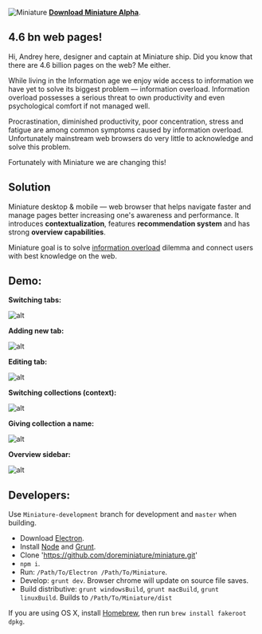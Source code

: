 ![Miniature](https://i.imgur.com/AM7V5kL.png)
**[Download Miniature Alpha](github.com/doreminiature/miniature/releases/tag/v0.1-alpha)**.

4.6 bn web pages!
------
Hi, Andrey here, designer and captain at Miniature ship.
Did you know that there are 4.6 billion pages on the web? Me either.

While living in the Information age we enjoy wide access to information we have yet to solve its biggest problem — information overload.
Information overload possesses a serious threat to own productivity and even psychological comfort if not managed well.

Procrastination, diminished productivity, poor concentration, stress and fatigue are among common symptoms caused by information overload.
Unfortunately mainstream web browsers do very little to aсknowledge and solve this problem.

Fortunately with Miniature we are changing this!

Solution
------
Miniature desktop & mobile — web browser that helps navigate faster and manage pages better increasing one's awareness and performance.
It introduces **contextualization**, features **recommendation system** and has strong **overview capabilities**.

Miniature goal is to solve [information overload](https://en.wikipedia.org/wiki/Information_overload) dilemma and connect users with best knowledge on the web.

Demo:
------
**Switching tabs:**

![alt](http://i.imgur.com/KIRRR0k.gif)


**Adding new tab:**

![alt](http://i.imgur.com/sp29dG2.gif)


**Editing tab:**

![alt](http://i.imgur.com/JlyS7wA.gif)


**Switching collections (context):**

![alt](http://i.imgur.com/HMKNFh5.gif)


**Giving collection a name:**

![alt](http://i.imgur.com/DmxFVkf.gif)


**Overview sidebar:**

![alt](http://i.imgur.com/5mlJEjA.gif)




Developers:
------

Use `Miniature-development` branch for development and `master` when building.

* Download [Electron](https://github.com/electron/electron/releases).
* Install [Node](https://nodejs.org) and [Grunt](http://gruntjs.com).
* Clone 'https://github.com/doreminiature/miniature.git'
* `npm i`.
* Run: `/Path/To/Electron /Path/To/Miniature`.
* Develop: `grunt dev`. Browser chrome will update on source file saves.
* Build distributive: `grunt windowsBuild`, `grunt macBuild`, `grunt linuxBuild`. Builds to `/Path/To/Miniature/dist`

If you are using OS X, install [Homebrew](http://brew.sh), then run `brew install fakeroot dpkg`.
